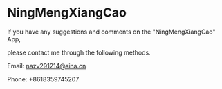 # NingMengXiangCao
If you have any suggestions and comments on the "NingMengXiangCao" App, 


please contact me through the following methods.

Email: nazv291214@sina.cn

Phone: +8618359745207
